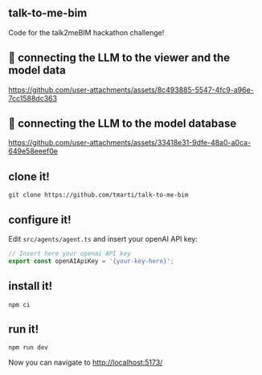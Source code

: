 ## talk-to-me-bim

Code for the talk2meBIM hackathon challenge!

## 🎥 connecting the LLM to the viewer and the model data

https://github.com/user-attachments/assets/8c493885-5547-4fc9-a96e-7cc1588dc363

## 🎥 connecting the LLM to the model database

https://github.com/user-attachments/assets/33418e31-9dfe-48a0-a0ca-649e58eeef0e

## clone it!

```
git clone https://github.com/tmarti/talk-to-me-bim
```

## configure it!

Edit `src/agents/agent.ts` and insert your openAI API key:

```ts
// Insert here your openai API key
export const openAIApiKey = '{your-key-here}';
```

## install it!

```
npm ci
```

## run it!

```
npm run dev
```

Now you can navigate to [http://localhost:5173/](http://localhost:5173/)

